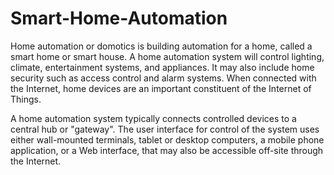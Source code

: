 # Smart-Home-Automation
Home automation or domotics is building automation for a home, called a smart home or smart house. A home automation system will control lighting, climate, entertainment systems, and appliances. It may also include home security such as access control and alarm systems. When connected with the Internet, home devices are an important constituent of the Internet of Things.

A home automation system typically connects controlled devices to a central hub or "gateway". The user interface for control of the system uses either wall-mounted terminals, tablet or desktop computers, a mobile phone application, or a Web interface, that may also be accessible off-site through the Internet.
